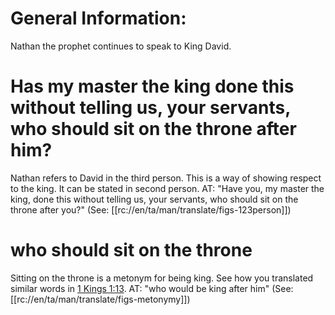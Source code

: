# General Information:

Nathan the prophet continues to speak to King David.

# Has my master the king done this without telling us, your servants, who should sit on the throne after him?

Nathan refers to David in the third person. This is a way of showing respect to the king. It can be stated in second person. AT: "Have you, my master the king, done this without telling us, your servants, who should sit on the throne after you?" (See: [[rc://en/ta/man/translate/figs-123person]])

# who should sit on the throne

Sitting on the throne is a metonym for being king. See how you translated similar words in [1 Kings 1:13](./13.md). AT: "who would be king after him" (See: [[rc://en/ta/man/translate/figs-metonymy]])